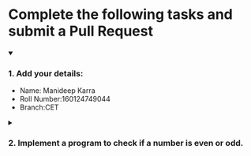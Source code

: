 # Complete the following tasks and submit a Pull Request
<details open>
<summary><h3>1. Add your details: </h3></summary>
<ul>
  <li> Name: Manideep Karra </li>
  <li> Roll Number:160124749044 </li>
  <li> Branch:CET </li>
</ul>
</details>
<details>
<summary><h3> 2. Implement a program to check if a number is even or odd. </h3></summary>
<ul>
  <li> Create a new file in the repository and add your code. </li>
  <li> Use any programming language of your choice. </li>
</ul>
</details>
